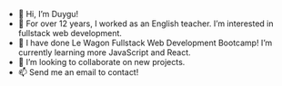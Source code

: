 - 👋 Hi, I’m Duygu!
- 👀 For over 12 years, I worked as an English teacher. I’m interested in fullstack web development. 
- 🌱 I have done Le Wagon Fullstack Web Development Bootcamp! I’m currently learning more JavaScript and React. 
- 💞️ I’m looking to collaborate on new projects.
- 📫 Send me an email to contact!

<!---
dcavusoglu/dcavusoglu is a ✨ special ✨ repository because its `README.md` (this file) appears on your GitHub profile.
You can click the Preview link to take a look at your changes.
--->
